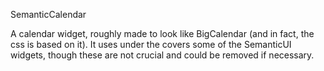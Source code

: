 SemanticCalendar

A calendar widget, roughly made to look like BigCalendar (and in fact, the css is based on it).
It uses under the covers some of the SemanticUI widgets, though these are not crucial and could be removed if necessary.

